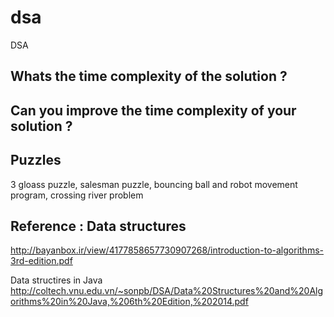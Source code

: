 # dsa
DSA

## Whats the time complexity of the solution ?

## Can you improve the time complexity of your solution ?

## Puzzles 
3 gloass puzzle, salesman puzzle, bouncing ball and robot movement program, crossing river problem


## Reference :  Data structures
http://bayanbox.ir/view/4177858657730907268/introduction-to-algorithms-3rd-edition.pdf

Data structires in Java
http://coltech.vnu.edu.vn/~sonpb/DSA/Data%20Structures%20and%20Algorithms%20in%20Java,%206th%20Edition,%202014.pdf
